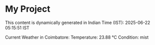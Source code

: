 # My Project

This content is dynamically generated in Indian Time (IST): 2025-06-22 05:15:51 IST


Current Weather in Coimbatore:
Temperature: 23.88 °C
Condition: mist
